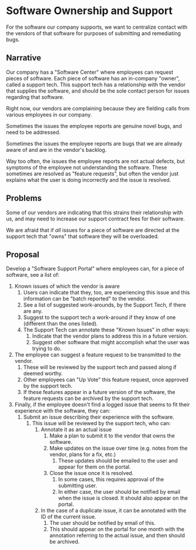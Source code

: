 # Software Ownership and Support

For the software our company supports, we want to centralize contact with the vendors of that software for purposes of submitting and remediating bugs.

## Narrative

Our company has a "Software Center" where employees can request pieces of software. Each piece of software has an in-company "owner", called a support tech. This support tech has a relationship with the vendor that supplies the software, and should be the sole contact person for issues regarding that software.

Right now, our vendors are complaining because they are fielding calls from various employees in our company.

Sometimes the issues the employee reports are genuine novel bugs, and need to be addressed.

Sometimes the issues the employee reports are bugs that we are already aware of and are in the vendor's backlog.

Way too often, the issues the employee reports are not actual defects, but symptoms of the employee not understanding the software. These sometimes are resolved as "feature requests", but often the vendor just explains what the user is doing incorrectly and the issue is resolved.

## Problems

Some of our vendors are indicating that this strains their relationship with us, and may need to increase our support contract fees for their software.

We are afraid that if *all* issues for a piece of software are directed at the support tech that "owns" that software they will be overloaded.

## Proposal

Develop a "Software Support Portal" where employees can, for a piece of software, see a list of:

1. Known issues of which the vendor is aware 
    1. Users can indicate that they, too, are experiencing this issue and this information can be "batch reported" to the vendor.
    2. See a list of suggested work-arounds, by the Support Tech, if there are any.
    3. Suggest to the support tech a work-around if they know of one (different than the ones listed).
    4. The Support Tech can annotate these "Known Issues" in other ways:
        1. Indicate that the vendor plans to address this in a future version.
        2. Suggest other software that might accomplish what the user was trying to do.
2. The employee can suggest a feature request to be transmitted to the vendor.
    1. These will be reviewed by the support tech and passed along if deemed worthy.
    2. Other employees can "Up Vote" this feature request, once approved by the support tech.
    3. If these features appear in a future version of the software, the feature requests can be archived by the support tech.
3. Finally, if the employee doesn't find a logged issue that seems to fit their experience with the software, they can:
    1. Submit an issue describing their experience with the software.
        1. This issue will be reviewed by the support tech, who can:
            1. Annotate it as an actual issue
                1. Make a plan to submit it to the vendor that owns the software.
                2. Make updates on the issue over time (e.g. notes from the vendor, plans for a fix, etc.)
                    1. These updates should be emailed to the user and appear for them on the portal.
                3. Close the issue once it is resolved.
                    1. In some cases, this requires approval of the submitting user.
                    2. In either case, the user should be notified by email when the issue is closed. It should also appear on the portal.
            2. In the case of a duplicate issue, it can be annotated with the ID of the current issue.
                1. The user should be notified by email of this.
                2. This should appear on the portal for one month with the annotation referring to the actual issue, and then should be archived.
        

